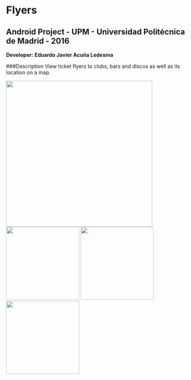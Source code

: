 Flyers
======
## Android Project - UPM - Universidad Politécnica de Madrid - 2016
**Developer: Eduardo Javier Acuña Ledesma**

###Description
View ticket flyers to clubs, bars and discos as well as its location on a map.

<img src="http://i.imgur.com/FqJF5ib.png" height="400">
<img src="http://i.imgur.com/f517O9T.png" width="200">
<img src="http://i.imgur.com/4HvmZxi.png" width="200">
<img src="http://i.imgur.com/gZhlXVw.png" width="200">
